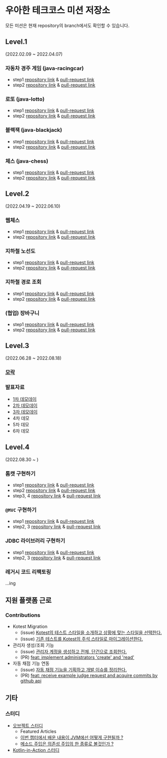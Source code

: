 # 우아한 테크코스 미션 저장소

모든 미션은 현재 repository의 branch에서도 확인할 수 있습니다.
## Level.1
(2022.02.09 ~ 2022.04.07)

### 자동차 경주 게임 (java-racingcar)

- step1 [repository link](https://github.com/cjlee38/java-racingcar/tree/step1) & [pull-request link](https://github.com/woowacourse/java-racingcar/pull/278)  
- step2 [repository link](https://github.com/cjlee38/java-racingcar/tree/step2) & [pull-request link](https://github.com/woowacourse/java-racingcar/pull/423)

### 로또 (java-lotto)

- step1 [repository link](https://github.com/cjlee38/java-lotto/tree/step1) & [pull-request link](https://github.com/woowacourse/java-lotto/pull/410)  
- step2 [repository link](https://github.com/cjlee38/java-lotto/tree/step2) & [pull-request link](https://github.com/woowacourse/java-lotto/pull/490)

### 블랙잭 (java-blackjack)
- step1 [repository link](https://github.com/cjlee38/java-blackjack/tree/step1) & [pull-request link](https://github.com/woowacourse/java-blackjack/pull/259)  
- step2 [repository link](https://github.com/cjlee38/java-blackjack/tree/step2) & [pull-request link](https://github.com/woowacourse/java-blackjack/pull/376)


### 체스 (java-chess)

- step1 [repository link](https://github.com/cjlee38/java-chess/tree/step1) & [pull-request link](https://github.com/woowacourse/java-chess/pull/307)  
- step2 [repository link](https://github.com/cjlee38/java-chess/tree/step2) & [pull-request link](https://github.com/woowacourse/java-chess/pull/408)

## Level.2
(2022.04.19 ~ 2022.06.10)
### 웹체스
- step1 [repository link](https://github.com/cjlee38/jwp-chess/tree/step1) & [pull-request link](https://github.com/woowacourse/jwp-chess/pull/346)  
- step2 [repository link](https://github.com/cjlee38/jwp-chess/tree/step2) & [pull-request link](https://github.com/woowacourse/jwp-chess/pull/441)

### 지하철 노선도
- step1 [repository link](https://github.com/cjlee38/atdd-subway-map/tree/step1) & [pull-request link](https://github.com/woowacourse/atdd-subway-map/pull/251)  
- step2 [repository link](https://github.com/cjlee38/atdd-subway-map/tree/step2) & [pull-request link](https://github.com/woowacourse/atdd-subway-map/pull/324)

### 지하철 경로 조회
- step1 [repository link](https://github.com/cjlee38/atdd-subway-path/tree/step1) & [pull-request link](https://github.com/woowacourse/atdd-subway-path/pull/235)  
- step2 [repository link](https://github.com/cjlee38/atdd-subway-path/tree/step2) & [pull-request link](https://github.com/woowacourse/atdd-subway-path/pull/285)

### (협업) 장바구니

- step1 [repository link](https://github.com/cjlee38/jwp-shopping-cart/tree/step1) & [pull-request link](https://github.com/woowacourse/jwp-shopping-cart/pull/46)  
- step2 [repository link](https://github.com/cjlee38/jwp-shopping-cart/tree/step2) & [pull-request link](https://github.com/woowacourse/jwp-shopping-cart/pull/85)

## Level.3
(2022.06.28 ~ 2022.08.18)
### [모락](https://github.com/woowacourse-teams/2022-mo-rak)

### 발표자료
- [1차 데모데이](https://youtu.be/R7JO6cLeyhU)
- [2차 데모데이](https://youtu.be/G4uQTNYNanY)
- [3차 데모데이](https://youtu.be/RSkr2x3n9B8)
- 4차 데모
- 5차 데모
- 6차 데모

## Level.4
(2022.08.30 ~ )

### 톰캣 구현하기
- step1 [repository link](https://github.com/cjlee38/jwp-dashboard-http/tree/step1) & [pull-request link](https://github.com/woowacourse/jwp-dashboard-http/pull/148)
- step2 [repository link](https://github.com/cjlee38/jwp-dashboard-http/tree/step2) & [pull-request link](https://github.com/woowacourse/jwp-dashboard-http/pull/233)
- step3, 4 [repository link](https://github.com/cjlee38/jwp-dashboard-http/tree/step34) & [pull-request link](https://github.com/woowacourse/jwp-dashboard-http/pull/252)


### `@MVC` 구현하기
- step1 [repository link](https://github.com/cjlee38/jwp-dashboard-mvc/tree/step1) & [pull-request link](https://github.com/woowacourse/jwp-dashboard-mvc/pull/187)
- step2, 3 [repository link](https://github.com/cjlee38/jwp-dashboard-mvc/tree/step23) & [pull-request link](https://github.com/woowacourse/jwp-dashboard-mvc/pull/247)

### JDBC 라이브러리 구현하기
- step1 [repository link](https://github.com/cjlee38/jwp-dashboard-jdbc/tree/step1) & [pull-request link](https://github.com/woowacourse/jwp-dashboard-jdbc/pull/60)
- step2, 3 [repository link](https://github.com/cjlee38/jwp-dashboard-jdbc/tree/step23) & [pull-request link](https://github.com/woowacourse/jwp-dashboard-jdbc/pull/131)

### 레거시 코드 리팩토링

...ing

## 지원 플랫폼 근로

### Contributions
- Kotest Migration
  - (issue) [Kotest의 테스트 스타일을 소개하고 상황에 맞는 스타일을 선택한다.](https://github.com/woowacourse/service-apply/issues/533)
  - (issue) [기존 테스트를 Kotest의 주석 스타일로 마이그레이션한다.](https://github.com/woowacourse/service-apply/issues/534)
- 관리자 생성/조회 기능
  - (issue) [관리자 계정을 생성하고 전체, 단건으로 조회한다.](https://github.com/woowacourse/service-apply/issues/603)
  - (PR) [feat: implement administrators 'create' and 'read'](https://github.com/woowacourse/service-apply/pull/608)
- 자동 채점 기능 연동
  - (issue) [자동 채점 기능을 기획하고 개발 이슈를 정리한다.](https://github.com/woowacourse/service-apply/issues/591)
  - (PR) [feat: receive example judge request and acquire commits by github api ](https://github.com/woowacourse/service-apply/pull/626)


## 기타

### 스터디

- [오브젝트 스터디](https://github.com/woowacourse-study/2022-object-study)
  - Featured Articles
  - [이번 챕터에서 배운 내용이 JVM에선 어떻게 구현될까 ?](https://github.com/woowacourse-study/2022-object-study/issues/86)  
  - [메소드 주입은 의존성 주입의 한 종류로 볼것인가 ?](https://github.com/woowacourse-study/2022-object-study/issues/67)
- [Kotlin-in-Action 스터디](https://github.com/woowacourse-study/2022-kotudy)
